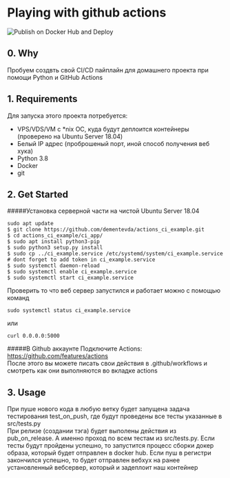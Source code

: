 # Playing with github actions
![Publish on Docker Hub and Deploy](https://github.com/Timopheym/actions_ci_example/workflows/Publish%20on%20Docker%20Hub%20and%20Deploy/badge.svg?event=release)
## 0. Why
Пробуем создвть свой CI/CD пайплайн для домашнего проекта при помощи Python и GitHub Actions<br/>


## 1. Requirements
Для запуска этого проекта потребуется:
- VPS/VDS/VM с *nix ОС, куда будут деплоится контейнеры (проверено на Ubuntu Server 18.04)
- Белый IP адрес (проброшеный порт, иной способ получения веб хука)
- Python 3.8
- Docker
- git
## 2. Get Started
#####Установка серверной части на чистой Ubuntu Server 18.04
```shell script
sudo apt update
$ git clone https://github.com/dementevda/actions_ci_example.git
$ cd actions_ci_example/ci_app/
$ sudo apt install python3-pip
$ sudo python3 setup.py install
$ sudo cp ../ci_example.service /etc/systemd/system/ci_example.service
# dont forget to add token in ci_example.service
$ sudo systemctl daemon-reload
$ sudo systemctl enable ci_example.service
$ sudo systemctl start ci_example.service
```

Проверить то что веб сервер запустился и работает можно с помощью команд
```shell script
sudo systemctl status ci_example.service
```
или
```shell script
curl 0.0.0.0:5000
```
#####В Github аккаунте
Подключите Actions: https://github.com/features/actions<br/>
После этого вы можете писать свои действия в .github/workflows и смотреть как они выполняются во вкладке actions

## 3. Usage
При пуше нового кода в любую ветку будет запущена задача тестирования test_on_push, где будут проведены все тесты указанные в src/tests.py<br/>
При релизе (создании тэга) будет выполены действия из pub_on_release. А именно проход по всем тестам из src/tests.py. Если тесты будут пройдены успешно, то запустится процесс 
сборки докер образа, который будет отправлен в docker hub. Если пуш в регистри закончился успешно,
то будет отправлен вебхух на ранее установленный вебсервер, который и задеплоит наш контейнер

